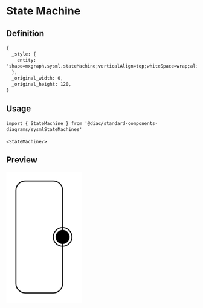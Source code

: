 # State Machine

## Definition

```
{
  _style: { 
    entity: 'shape=mxgraph.sysml.stateMachine;verticalAlign=top;whiteSpace=wrap;align=center;',
  },
  _original_width: 0,
  _original_height: 120,
}
```

## Usage

```
import { StateMachine } from '@diac/standard-components-diagrams/sysmlStateMachines'

<StateMachine/>
```

## Preview

<img src="./state-machine.png" width="200"/>
